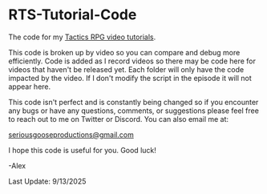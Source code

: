 # RTS-Tutorial-Code
The code for my [Tactics RPG video tutorials](https://www.youtube.com/playlist?list=PLAuNjyrXiuvLLiDpRU3QWhKSdFJk7-sGu).

This code is broken up by video so you can compare and debug more efficiently. Code is added as I record videos so there may be code here for videos that haven't be released yet. Each folder will only have the code impacted by the video. If I don't modify the script in the episode it will not appear here.

This code isn't perfect and is constantly being changed so if you encounter any bugs or have any questions, comments, or suggestions please feel free to reach out to me on Twitter or Discord. You can also email me at:

seriousgooseproductions@gmail.com

I hope this code is useful for you. Good luck!

-Alex

Last Update: 9/13/2025
